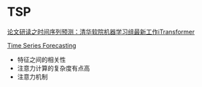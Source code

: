 # TSP

[论文研读之时间序列预测：清华软院机器学习组最新工作iTransformer](https://www.bilibili.com/video/BV1wb4y1V7eu/?spm_id_from=333.337.search-card.all.click&vd_source=ddd7d236ab3e9b123c4086c415f4939e)

[Time Series Forecasting ](https://paperswithcode.com/task/time-series-forecasting)

- 特征之间的相关性
- 注意力计算的复杂度有点高
- 注意力机制

